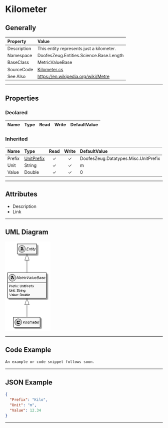 ﻿# Kilometer

## Generally

|Property|Value|
|:-|:-|
|Description|This entity represents just a kilometer.|
|Namespace|DoofesZeug.Entities.Science.Base.Length|
|BaseClass|MetricValueBase|
|SourceCode|[Kilometer.cs](../../../../DoofesZeug.Library/Src/Entities/Science/Base/Length/Kilometer.cs)|
|See Also|https://en.wikipedia.org/wiki/Metre|

---

## Properties

### Declared

|Name|Type|Read|Write|DefaultValue|
|:---|:---|:--:|:---:|:-----------|

### Inherited

|Name|Type|Read|Write|DefaultValue|
|:---|:---|:--:|:---:|:-----------|
|Prefix|[UnitPrefix](../../Entities/DoofesZeug.Datatypes.Misc/UnitPrefix.md)|&#x2713;|&#x2713;|DoofesZeug.Datatypes.Misc.UnitPrefix|
|Unit|String|&#x2713;|&#x2713;|m|
|Value|Double|&#x2713;|&#x2713;|0|

---

## Attributes

- Description
- Link

---

## UML Diagram

![Kilometer.png](./Kilometer.png "Kilometer")

---

## Code Example

```cs
An example or code snippet follows soon.
```

---

## JSON Example

```json
{
  "Prefix": "Kilo",
  "Unit": "m",
  "Value": 12.34
}
```

---

